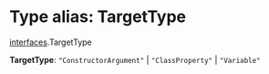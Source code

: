 # Type alias: TargetType

[interfaces](/auto-docs/free-layout-editor/modules/interfaces.md).TargetType

**TargetType**: `"ConstructorArgument"` | `"ClassProperty"` | `"Variable"`
